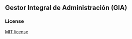 ## Gestor Integral de Administración (GIA)

### License

[MIT license](http://opensource.org/licenses/MIT)
